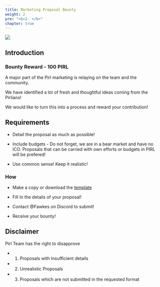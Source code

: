 ```yaml
---
title: Marketing Proposal Bounty
weight: 2
pre: "<b>2. </b>"
chapter: true
---
```


![](/images_headers/marketing.png)

## Introduction

### Bounty Reward - 100 PIRL

A major part of the Pirl marketing is relaying on the team and the community.

We have identified a lot of fresh and thoughtful ideas coming from the Pirlians!

We would like to turn this into a process and reward your contribution! 

## Requirements

- Detail the proposal as much as possible!

- Include budgets - Do not forget, we are in a bear market and have no ICO. Proposals that can be carried with own efforts or budgets in PIRL will be prefered!

- Use common sense! Keep it realistic!

### How 

- Make a copy or download the [template](https://docs.google.com/document/d/1LVEAML2oLC2eHee72cmlZ1T-yTH56anE6WBncbOd4kw/edit?usp=sharing) 

- Fill In the details of your proposal!

- Contact @Fawkes on Discord to submit!

- Receive your bounty!

## Disclaimer

Pirl Team has the right to disapprove 
- 1. Proposals with Insufficient details 
- 2. Unrealistic Proposals 
- 3. Proposals which are not submitted in the requested format